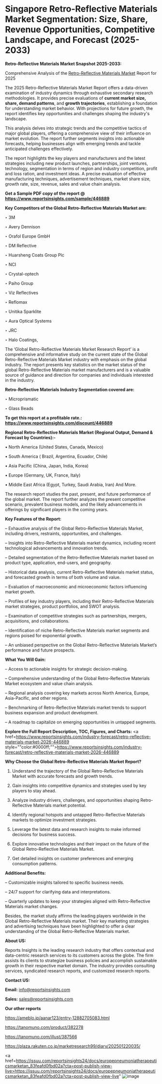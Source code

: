 # Singapore Retro-Reflective Materials Market Segmentation: Size, Share, Revenue Opportunities, Competitive Landscape, and Forecast (2025-2033)

<strong>Retro-Reflective Materials Market Snapshot 2025-2033:</strong>

Comprehensive Analysis of the <a href=https://www.reportsinsights.com/sample/446889>Retro-Reflective Materials Market</a> Report for 2025

The 2025 Retro-Reflective Materials Market Report offers a data-driven examination of industry dynamics through exhaustive secondary research methodologies. It provides precise evaluations of <strong>current market size, share, demand patterns</strong>, and <strong>growth trajectories</strong>, establishing a foundation for understanding market behavior. With projections for future growth, the report identifies key opportunities and challenges shaping the industry's landscape.

This analysis delves into strategic trends and the competitive tactics of major global players, offering a comprehensive view of their influence on market evolution. The report further segments insights into actionable forecasts, helping businesses align with emerging trends and tackle anticipated challenges effectively.

The report highlights the key players and manufacturers and the latest strategies including new product launches, partnerships, joint ventures, technology, segmentation in terms of region and industry competition, profit and loss ration, and investment ideas. A precise evaluation of effective manufacturing techniques, advertisement techniques, market share size, growth rate, size, revenue, sales and value chain analysis.

<strong>Get a Sample PDF copy of the report @ <a href=https://www.reportsinsights.com/sample/446889 style=color:#0000ff;>https://www.reportsinsights.com/sample/446889</a></strong>

<strong>Key Competitors of the Global Retro-Reflective Materials Market are:</strong>

‣ 3M

‣ Avery Dennison

‣ Orafol Europe GmbH

‣ DM Reflective

‣ Huarsheng Coats Group Plc

‣ NCI

‣ Crystal-optech

‣ Paiho Group

‣ Viz Reflectives

‣ Reflomax

‣ Unitika Sparklite

‣ Aura Optical Systems

‣ JRC

‣ Halo Coatings,

The ‘Global Retro-Reflective Materials Market Research Report’ is a comprehensive and informative study on the current state of the Global Retro-Reflective Materials Market industry with emphasis on the global industry. The report presents key statistics on the market status of the global Retro-Reflective Materials market manufacturers and is a valuable source of guidance and direction for companies and individuals interested in the industry.

<strong>Retro-Reflective Materials Industry Segmentation covered are:</strong>

‣ Microprismatic

‣ Glass Beads

<strong>To get this report at a profitable rate.: <a href=https://www.reportsinsights.com/discount/446889 style=color:#0000ff;>https://www.reportsinsights.com/discount/446889</a></strong>

<strong>Regional Retro-Reflective Materials Market (Regional Output, Demand &amp; Forecast by Countries):-</strong>

• North America (United States, Canada, Mexico)

• South America ( Brazil, Argentina, Ecuador, Chile)

• Asia Pacific (China, Japan, India, Korea)

• Europe (Germany, UK, France, Italy)

• Middle East Africa (Egypt, Turkey, Saudi Arabia, Iran) And More.

The research report studies the past, present, and future performance of the global market. The report further analyzes the present competitive scenario, prevalent business models, and the likely advancements in offerings by significant players in the coming years.

<strong>Key Features of the Report:</strong>

– Exhaustive analysis of the Global Retro-Reflective Materials Market, including drivers, restraints, opportunities, and challenges.

– Insights into Retro-Reflective Materials market dynamics, including recent technological advancements and innovation trends.

– Detailed segmentation of the Retro-Reflective Materials market based on product type, application, end-users, and geography.

– Historical data analysis, current Retro-Reflective Materials market status, and forecasted growth in terms of both volume and value.

– Evaluation of macroeconomic and microeconomic factors influencing market growth.

– Profiles of key industry players, including their Retro-Reflective Materials market strategies, product portfolios, and SWOT analysis.

– Examination of competitive strategies such as partnerships, mergers, acquisitions, and collaborations.

– Identification of niche Retro-Reflective Materials market segments and regions poised for exponential growth.

– An unbiased perspective on the Global Retro-Reflective Materials Market’s performance and future prospects.

<strong>What You Will Gain:</strong>

– Access to actionable insights for strategic decision-making.

– Comprehensive understanding of the Global Retro-Reflective Materials Market ecosystem and value chain analysis.

– Regional analysis covering key markets across North America, Europe, Asia-Pacific, and other regions.

– Benchmarking of Retro-Reflective Materials market trends to support business expansion and product development.

– A roadmap to capitalize on emerging opportunities in untapped segments.

<strong>Explore the Full Report Description, TOC, Figures, and Charts:</strong>
<a href=https://www.reportsinsights.com/industry-forecast/retro-reflective-materials-market-2026-446889 style=""color:#0000ff;"">https://www.reportsinsights.com/industry-forecast/retro-reflective-materials-market-2026-446889</a>

<strong>Why Choose the Global Retro-Reflective Materials Market Report?</strong>

1. Understand the trajectory of the Global Retro-Reflective Materials Market with accurate forecasts and growth trends.

2. Gain insights into competitive dynamics and strategies used by key players to stay ahead.

3. Analyze industry drivers, challenges, and opportunities shaping Retro-Reflective Materials market potential.

4. Identify regional hotspots and untapped Retro-Reflective Materials markets to optimize investment strategies.

5. Leverage the latest data and research insights to make informed decisions for business success.

6. Explore innovative technologies and their impact on the future of the Global Retro-Reflective Materials Market.

7. Get detailed insights on customer preferences and emerging consumption patterns.

<strong>Additional Benefits:</strong>

– Customizable insights tailored to specific business needs.

– 24/7 support for clarifying data and interpretations.

– Quarterly updates to keep your strategies aligned with Retro-Reflective Materials market changes.

Besides, the market study affirms the leading players worldwide in the Global Retro-Reflective Materials market. Their key marketing strategies and advertising techniques have been highlighted to offer a clear understanding of the Global Retro-Reflective Materials market.

<strong><strong>About US</strong>:</strong>

Reports Insights is the leading research industry that offers contextual and data-centric research services to its customers across the globe. The firm assists its clients to strategize business policies and accomplish sustainable growth in their respective market domain. The industry provides consulting services, syndicated research reports, and customized research reports.

<strong>Contact US:</strong>

<p class=><b>Email:</b> <a href=mailto:info@reportsinsights.com>info@reportsinsights.com</a></p>
<p class=><b>Sales:</b> <a href=mailto:sales@reportsinsights.com>sales@reportsinsights.com</a></p>

<strong>Our other reports</strong>

<a href=https://ameblo.jp/aanar123/entry-12882705083.html>https://ameblo.jp/aanar123/entry-12882705083.html</a>

<a href=https://tanomuno.com/product/382278>https://tanomuno.com/product/382278</a>

<a href=https://tanomuno.com/illust/387566>https://tanomuno.com/illust/387566</a>

<a href=https://plaza.rakuten.co.jp/marketresearch99/diary/202501220035/>https://plaza.rakuten.co.jp/marketresearch99/diary/202501220035/</a>

<a href=https://issuu.com/reportsinsights24/docs/europepneumoniatherapeuticsmarketan_83feafd0fbd02a?cta=post-publish-view-live>https://issuu.com/reportsinsights24/docs/europepneumoniatherapeuticsmarketan_83feafd0fbd02a?cta=post-publish-view-live</a>"
![image](https://github.com/user-attachments/assets/e9715be4-170a-4e8a-a353-6b585d451dec)
